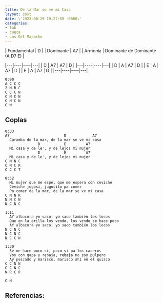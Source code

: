 ```yaml
---
title: De la Mar se ve mi Casa
layout: post
date: \'2023-08-29 19:27:50 -0000\'
categories:
- tab
- cueca
- Los Del Mapocho
---
```


| Fundamental | D  |
| Dominante   | A7 |
| Armonía     | Dominante de Dominante (A D7 E)   |

|---|----|----|---|
| D | A7 | A7 | D |
|---|----|----|---|
| D | A  | A7 | D |
| E | A  | A7 | D |
| E | A  | A7 | D |
|---|----|----|---|

~~~
0:00
A C C C
2 N R C
C C C N
C N C N
C N C N
C N
~~~

## Coplas

~~~
0:33
A7                         D            A7
  Caramba de la mar, de la mar se ve mi casa
               D           E         A7
  Mi casa y de le', y de lejos mi mujer
               D           E         A7
  Mi casa y de le', y de lejos mi mujer
C N N C
C N C R
C C C T
~~~
 
~~~
0:52
  Mi mujer que me espe, que me espera con ceviche
  Ceviche jugosi, jugosito pa comer
  Pa comer de la mar, de la mar se ve mi casa
C N N R
N N C N
N C N C
~~~
  
~~~
1:11
  AY albacora yo saco, yo saco también los locos
  Que en la orilla los vendo, los vendo se hace poco
  AY albacora yo saco, yo saco también los locos
N C N C
N C N C 
N C C N
~~~
  
~~~
1:30
  Se me hace poco si, poco si pa los caseros
  Voy con gapa y rebaja, rebaja no soy pulpero
  Ay pescado y marisco, marisco ahí en el quisco
C C N N
C C N C
N R C R 

C N
~~~


Referencias:
- 
